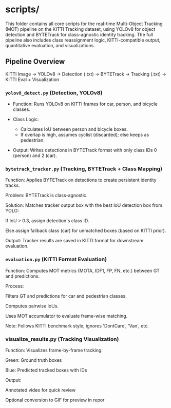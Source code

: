 # scripts/

This folder contains all core scripts for the real-time Multi-Object Tracking (MOT) pipeline on the KITTI Tracking dataset, using YOLOv8 for object detection and BYTETrack for class-agnostic identity tracking. The full pipeline also includes class reassignment logic, KITTI-compatible output, quantitative evaluation, and visualizations.

## Pipeline Overview
KITTI Image → YOLOv8 → Detection (.txt) → BYTETrack → Tracking (.txt) → KITTI Eval + Visualization

### `yolov8_detect.py` (Detection, YOLOv8)
- Function: Runs YOLOv8 on KITTI frames for car, person, and bicycle classes.

- Class Logic:
  - Calculates IoU between person and bicycle boxes.
  - If overlap is high, assumes cyclist (discarded); else keeps as pedestrian.

- Output: Writes detections in BYTETrack format with only class IDs 0 (person) and 2 (car).

### `bytetrack_tracker.py` (Tracking, BYTETrack + Class Mapping)
Function: Applies BYTETrack on detections to create persistent identity tracks.

Problem: BYTETrack is class-agnostic.

Solution: Matches tracker output box with the best IoU detection box from YOLO:

If IoU > 0.3, assign detection's class ID.

Else assign fallback class (car) for unmatched boxes (based on KITTI prior).

Output: Tracker results are saved in KITTI format for downstream evaluation.

### `evaluation.py` (KITTI Format Evaluation)
Function: Computes MOT metrics (MOTA, IDF1, FP, FN, etc.) between GT and predictions.

Process:

Filters GT and predictions for car and pedestrian classes.

Computes pairwise IoUs.

Uses MOT accumulator to evaluate frame-wise matching.

Note: Follows KITTI benchmark style; ignores 'DontCare', 'Van', etc.

### visualize_results.py (Tracking Visualization)
Function: Visualizes frame-by-frame tracking:

Green: Ground truth boxes

Blue: Predicted tracked boxes with IDs

Output:

Annotated video for quick review

Optional conversion to GIF for preview in repor
